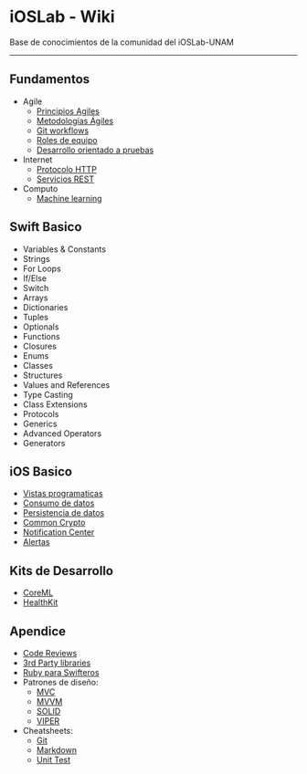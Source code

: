 # iOSLab - Wiki

Base de conocimientos de la comunidad del iOSLab-UNAM

---

## Fundamentos
- Agile
  - [Principios Agiles](posts/agile-principles)
  - [Metodologías Ágiles](posts/agile)
  - [Git workflows](posts/gitflows)
  - [Roles de equipo](posts/team-roles)
  - [Desarrollo orientado a pruebas](posts/tdd)
- Internet
  - [Protocolo HTTP](posts/http)
  - [Servicios REST](posts/rest)
- Computo
  - [Machine learning](posts/machine-learning)

## Swift Basico

- Variables & Constants
- Strings
- For Loops
- If/Else
- Switch
- Arrays
- Dictionaries
- Tuples
- Optionals
- Functions
- Closures
- Enums
- Classes
- Structures
- Values and References
- Type Casting
- Class Extensions
- Protocols
- Generics
- Advanced Operators
- Generators

## iOS Basico

- [Vistas programaticas](posts/programmatic-views)
- [Consumo de datos](posts/data-consumption)
- [Persistencia de datos](posts/data-persistence)
- [Common Crypto](posts/common-crypto)
- [Notification Center](posts/notification-center)
- [Alertas](posts/alerts)

## Kits de Desarrollo
- [CoreML](posts/healthkit)
- [HealthKit](posts/healthkit)

## Apendice

- [Code Reviews](posts/code-reviews) 
- [3rd Party libraries](posts/3rd-party-libraries)
- [Ruby para Swifteros](posts/ruby-for-swifters)
- Patrones de diseño:
  - [MVC](posts/mvc)
  - [MVVM](posts/mvvm)
  - [SOLID](posts/solid)
  - [VIPER](posts/viper)
- Cheatsheets:
  - [Git](posts/git-cheatsheet)
  - [Markdown](posts/markdown-cheatsheet)
  - [Unit Test](posts/unit-tests-cheatsheet)

